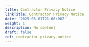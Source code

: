 ```yaml
---
title: Contractor Privacy Notice
linkTitle: Contractor Privacy Notice
date: '2025-05-01T21:06:00Z'
weight: 1
description: No content
draft: false
ref: contractor-privacy-notice
---
```


